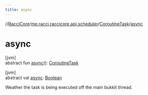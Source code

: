 ```yaml
---
title: async
---
```

//[RacciCore](../../../index.html)/[me.racci.raccicore.api.scheduler](../index.html)/[CoroutineTask](index.html)/[async](async.html)



# async



[jvm]\
abstract fun [async](async.html)(): [CoroutineTask](index.html)





[jvm]\
abstract val [async](async.html): [Boolean](https://kotlinlang.org/api/latest/jvm/stdlib/kotlin/-boolean/index.html)



Weather the task is being executed off the main bukkit thread.




